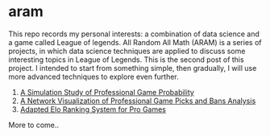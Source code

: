 # aram
This repo records my personal interests: a combination of data science and a game called League of legends. All Random All Math (ARAM) is a series of projects, in which data science techniques are applied to discuss some interesting topics in League of Legends. This is the second post of this project. I intended to start from something simple, then gradually, I will use more advanced techniques to explore even further. 

1. [A Simulation Study of Professional Game Probability](https://www.pinnzhang.work/asd/)
2. [A Network Visualization of Professional Game Picks and Bans Analysis](https://www.pinnzhang.work/portfolio/#/aram-2-a-network-analysis-on-team-picks/)
3. [Adapted Elo Ranking System for Pro Games](https://github.com/pinnnnnn/aram/blob/master/3_elo_ranking_system/LPL%20summer%20split%20Elo%20Ratings%20Intro.pdf)

More to come..
